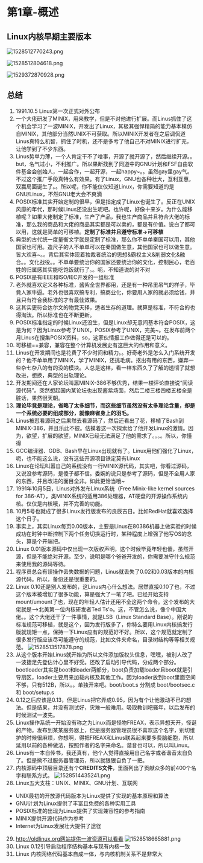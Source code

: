 # 第1章-概述

## Linux内核早期主要版本

![1528512770243.png](image/1528512770243.png)

![1528512804618.png](image/1528512804618.png)

![1529372870928.png](image/1529372870928.png)

## 总结

1. 1991.10.5 Linux第一次正式对外公布
2. 一个大佬研发了MINIX，用来教学，但是不对他进行扩展。而Linus抓住了这个机会学习了一波MINIX，开发出了Linux，其极其强悍精简的能力基本模仿自MINIX，其他部分当然UNIX不可获取。所以MINIX开发者在之后调侃道Linus真特么机智，抓住了时机，还不是多亏了他自己不对MINIX进行扩充，让他学到了不少东西。
3. Linus势单力薄，一个人肯定干不了啥事，开源了就开源了，然后继续开源。。but，名气过小，不利推广。所以果断找到了同道中的GNU计划和FSF自由软件基金会创始人，一起合作，一起开源，一起happy~。。虽然gay里gay气。不过这个推广手段真特么有效果。有了Linux，GNU也各种壮大，互利互惠，双赢局面诞生了。。所以呢，你不能仅仅知道Linux，你需要知道的是GNU/Linux，不然GNU老大会不爽滴
4. POSIX标准其实开始定制的很早，但是指定成了Linux也诞生了。反正在UNIX风靡的年代，那时候Linus还没出生呢吧。也许呢，好像十来岁。为什么能移植呢？如果大佬制定了标准，生产了产品，我也生产商品并且符合大佬的标准，那么我的商品和大佬的商品其实都是可以卖的，都是有价值。说白了都可以用，这就是简单的可移植。**定制了标准并且遵守标准->可移植**
5. 典型的古代统一度量衡文字就是定制了标准，那么你不单单秦国可以用，其他国家也可用。造尺子的人不单单可以在秦国做生意，其他国家也可以做生意。皆大欢喜~。。背后其实体现着独裁者统治的思想\&霸权主义\&削弱文化\&融合。。文化战役。。不单单要统治你的国家还要统治你的文化，控制民心，老百姓的归属感其实能吃饱饭就行了。。呃，不知道说的对不对
6. POSIX是有IEEE和ISO/IEC开发的一组标准
7. 老外就喜欢定义各种标准，酱紫全世界都用，还是有一种吊里吊气的样子，毕竟人家牛逼。老外也很喜欢搞专利，搞商业化，你要用人家的就必须给钱，并且只有符合我标准的才有最佳效果。
8. 这其实更符合达尔文的物竞天择，适者生存的道理。就算是标准，不符合的也得淘汰。所以标准也在不断更新。
9. POSIX标准指定的时候Linux还没生，但是Linux却无意间基本符合POSIX，这是为何？因为Linux参考了UNIX，POSIX参考了UNIX，完美~。在发布前两个月Linus在搜集POSIX资料，so，这家伙情报工作做得还是可以的。
10. 可移植==兼容，兼容在整个计算机发展史有这巨大的作用和意义。
11. Linus在开发期间也是花费了不少时间和精力。。好奇老外是怎么入门系统开发的？他不单单用了MINIX，学了MINIX，还挑毛病。抠出有用的东西，嫌弃一些杂七杂八的有的没的模块。人总是这样，看一样东西久了了解的透彻了就想改进，想换，典型的出轨理论。
12. 开发期间还在人家论坛叫嚣MINIX-386不够优秀，结果一楼评论直接说“阅读源代码”。突然想起国内某论坛也出现酱紫场面，然后二楼三楼四楼五楼全是脏话，果然很天朝。
13. **理论毕竟是理论，省略了太多细节，而这些细节虽然没有太多理论含量，却是一个系统必要的组成部分，就像麻雀身上的羽毛。**
14. Linus被怼看源码之后果然去看源码了，然后还看出了花，移植了Bash到MINIX-386，并且乐此不彼。估摸着这一次探索给了他开发Linux的激情。因为，欲望，扩展的欲望，MINIX已经无法满足了他的需求了。。。。所以，你懂得
15. GCC编译器、GDB、Bash早在Linux出现就有了。Linux用他们强化了Linux，呃，也不能这么说，没有这些开源项目铁定莫有Linux
16. Linux在论坛叫嚣自己的系统没有一行MINIX源代码，其实吧，你看过源码，又说没参考源码，是傻子都不信。委婉的说只是参考了源码，但是不全用人家的东西，并且改进的面目全非。如此更恰当哦~
17. 1991年10月5日，Linus对外发布Linux系统（Free Minix-like kernel sources for 386-AT），类MINIX系统的适用386处理器，AT硬盘的开源操作系统内核。仅仅是内核哦，并不完善的功能。
18. 10月5号也就成了很多Linux发行版发布的良辰吉日。比如RedHat就喜欢选择这个日子。
19. 事实上，其实Linux每页0.00版本，主要是Linus在80386机器上做实验的时候成功在时钟中断控制下两个任务切换运行时，某种程度上增强了他写OS的念头，算是个开端把。
20. Linux 0.01版本源码中仅出现一次版权声明，这个时候毕竟年轻也傻，虽然开源，但是不能绝对开源，至少，说明是哪个爸爸开发的，你需要准守什么规范来使用我的源码等待。
21. 程序员总会有误操作丢失数据的问题，Linus就丢失了0.02和0.03版本的内核源代码。所以，备份还是很重要的。
22. Linux 0.10还是别人发布的，这Linus内心什么想法。居然直接0.10了也，不过这个版本被增加了很多功能，算是强大了一笔了吧。已经开始支持mount/umount了也，现在的年轻人估计还用不全这两个命令。这个发布的大佬就是-->北美第一位内核研发者Ted Ts'o。这，不管怎么说，像个中国大佬。。这个大佬还干了一件事情，就是LSB（Linux Standard Base）。刚说的标准规范可移植，就是这个，因为发行版多了，你特么要用Linux内核搞发行版就规矩一点，保持一下Linux应有的规范好不好。所以，这个规范就定制了很多发行版应该尽可能遵守的规范，比如文件夹命名，目录树结构等等相关规范。
![1528513517878.png](image/1528513517878.png)
23. 从这个版本开始Linus就开始为所以文件添加版权头信息，嘿嘿，被别人改了一波捷足先登估计心里不好受。还改了启动引导代码，分成两个部分。bootloader其实是boot和loader两部分，boot负责加载loader且boot就是引导扇区，loader主要用来加载内核及其他工作。因为loader放到boot里面空间不够，只有512B，所以。。单独开来吧。boot/boot.s 分割成 boot/bootsec.c 和 boot/setup.s
24. 0.12之后应该是0.13，但是Linus把它弄成0.95，因为有个让他激动不已的想法。但是结果，并没有测试好，灾难一般难用。吸取教训吧骚年，以后发布的时候测试一波先。
25. Linux操作系统一开始没有称之为Linux而是怪物FREAX，表示异想天开，怪诞的产物。发布到某某服务器上，但是服务器管理员很不喜欢这个名字，别切维护的时候很麻烦，你想啊，得把FREAX和Linus联系起来要多费脑细胞，所以延用以前的各种做法，按照作者的名字来命名。谐音也可以，所以叫Linux。
26. Linus有一本自传书，我还真有，他个人觉得直接用自己名字或者谐音太自负了。但是拗不过服务器管理员，所以就狠狠自负了一把。
27. 内核源码中顶层目录还有个**CREDITS文件**，里面列出了贡献众多的前400个名字和联系方式。
![1528514435241.png](image/1528514435241.png)
28. Linux五大支柱：UNIX、MINIX、GNU计划、互联网
  * UNIX最初的开放源代码版本为Linux提供了实现的基本原理和算法
  * GNU计划为Linux提供了丰富且免费的各种实用工具
  * POSIX标准的出现为Linux提供了实现兼容性的参考指南
  * MINIX提供开源代码作为参考
  * Internet为Linux发展壮大提供了途径
29. http://oldlinux.org网站提供一波资源可以看看
![1528518665881.png](image/1528518665881.png)
30. Linux 0.12引导启动程序结构基本与现有内核一致
31. Linux 内核网络代码基本自成一体，与内核机制关系不是非常大
